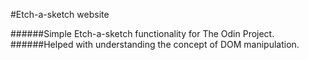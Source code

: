 #Etch-a-sketch website

######Simple Etch-a-sketch functionality for The Odin Project.
######Helped with understanding the concept of DOM manipulation.
